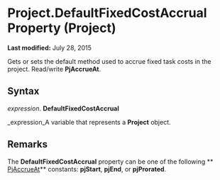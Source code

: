 
# Project.DefaultFixedCostAccrual Property (Project)

 **Last modified:** July 28, 2015

Gets or sets the default method used to accrue fixed task costs in the project. Read/write  **PjAccrueAt**.

## Syntax

 _expression_. **DefaultFixedCostAccrual**

 _expression_A variable that represents a  **Project** object.


## Remarks

The  **DefaultFixedCostAccrual** property can be one of the following ** [PjAccrueAt](a86ac41f-9b7c-dd20-6d41-131b1c96af6b.md)** constants: **pjStart**,  **pjEnd**, or  **pjProrated**.

